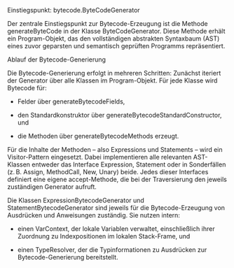 Einstiegspunkt: bytecode.ByteCodeGenerator

Der zentrale Einstiegspunkt zur Bytecode-Erzeugung ist die Methode generateByteCode in der Klasse ByteCodeGenerator. Diese Methode erhält ein Program-Objekt, das den vollständigen abstrakten Syntaxbaum (AST) eines zuvor geparsten und semantisch geprüften Programms repräsentiert.

Ablauf der Bytecode-Generierung

Die Bytecode-Generierung erfolgt in mehreren Schritten:
Zunächst iteriert der Generator über alle Klassen im Program-Objekt. Für jede Klasse wird Bytecode für:

- Felder über generateBytecodeFields,

- den Standardkonstruktor über generateBytecodeStandardConstructor, und

- die Methoden über generateBytecodeMethods erzeugt.

Für die Inhalte der Methoden – also Expressions und Statements – wird ein Visitor-Pattern eingesetzt. Dabei implementieren alle relevanten AST-Klassen entweder das Interface Expression, Statement oder in Sonderfällen (z. B. Assign, MethodCall, New, Unary) beide. Jedes dieser Interfaces definiert eine eigene accept-Methode, die bei der Traversierung den jeweils zuständigen Generator aufruft.

Die Klassen ExpressionBytecodeGenerator und StatementBytecodeGenerator sind jeweils für die Bytecode-Erzeugung von Ausdrücken und Anweisungen zuständig. Sie nutzen intern:

- einen VarContext, der lokale Variablen verwaltet, einschließlich ihrer Zuordnung zu Indexpositionen im lokalen Stack-Frame, und

- einen TypeResolver, der die Typinformationen zu Ausdrücken zur Bytecode-Generierung bereitstellt.
